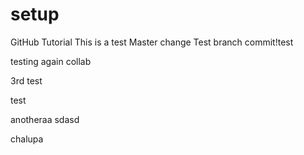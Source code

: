 # setup
GitHub Tutorial
This is a test
Master  change
Test branch commit!test

testing again collab

3rd test


test

anotheraa
sdasd

chalupa